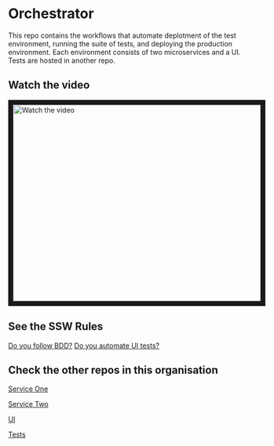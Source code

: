 # Orchestrator
This repo contains the workflows that automate deplotment of the test environment, running the suite of tests, and deploying the production environment. Each environment consists of two microservices and a UI. Tests are hosted in another repo.

## Watch the video
<a href="http://www.youtube.com/watch?feature=player_embedded&v=2hibiFfuPao" target="_blank">
 <img src="http://img.youtube.com/vi/2hibiFfuPao/hqdefault.jpg" alt="Watch the video" width="580" height="400" border="10" />
</a>

## See the SSW Rules

[Do you follow BDD?](https://www.ssw.com.au/rules/bdd)
[Do you automate UI tests?](https://www.ssw.com.au/rules/automated-ui-testing)

## Check the other repos in this organisation

[Service One](https://github.com/E2E-Orchestration/Service-One)

[Service Two](https://github.com/E2E-Orchestration/Service-Two)

[UI](https://github.com/E2E-Orchestration/UI)

[Tests](https://github.com/E2E-Orchestration/Tests)
